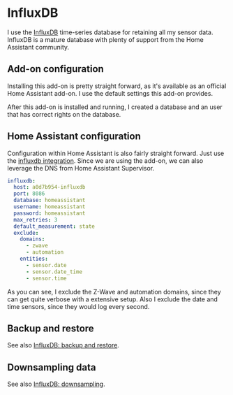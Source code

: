 # InfluxDB

I use the [InfluxDB](https://www.influxdata.com/) time-series database for retaining all my sensor data. InfluxDB is a mature database with plenty of support from the Home Assistant community.

## Add-on configuration

Installing this add-on is pretty straight forward, as it's available as an official Home Assistant add-on. I use the default settings this add-on provides.

After this add-on is installed and running, I created a database and an user that has correct rights on the database.

## Home Assistant configuration

Configuration within Home Assistant is also fairly straight forward. Just use the [influxdb integration](https://www.home-assistant.io/integrations/influxdb/). Since we are using the add-on, we can also leverage the DNS from Home Assistant Supervisor.

```yaml
influxdb:
  host: a0d7b954-influxdb
  port: 8086
  database: homeassistant
  username: homeassistant
  password: homeassistant
  max_retries: 3
  default_measurement: state
  exclude:
    domains:
      - zwave
      - automation
    entities:
      - sensor.date
      - sensor.date_time
      - sensor.time
```

As you can see, I exclude the Z-Wave and automation domains, since they can get quite verbose with a extensive setup. Also I exclude the date and time sensors, since they would log every second.

## Backup and restore

See also [InfluxDB: backup and restore](influxdb-backup.md).

## Downsampling data

See also [InfluxDB: downsampling](influxdb-downsampling.md).
